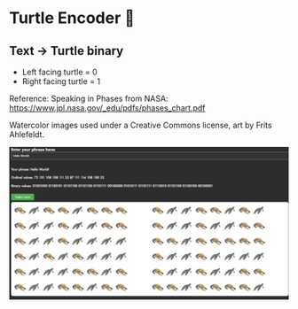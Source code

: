 # Turtle Encoder 🐢

## Text -> Turtle binary

- Left facing turtle = 0
- Right facing turtle = 1

Reference: Speaking in Phases from NASA: https://www.jpl.nasa.gov/_edu/pdfs/phases_chart.pdf

Watercolor images used under a Creative Commons license, art by Frits Ahlefeldt.

![Screenshot of many turtles arrayed in a grid](public/screenshot.png)
